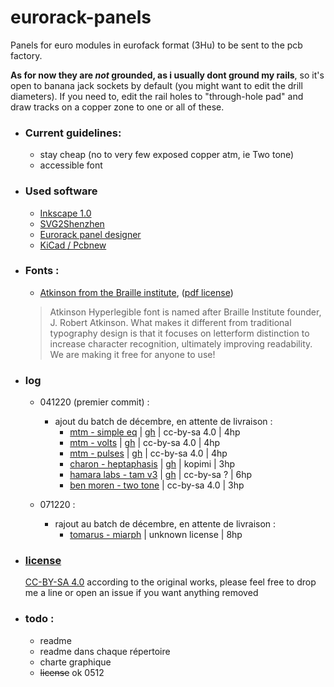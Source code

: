 # eurorack-panels
Panels for euro modules in eurofack format (3Hu) to be sent to the pcb factory. 

__As for now they are *not* grounded, as i usually dont ground my rails__, so it's open to banana jack sockets by default (you might want to edit the drill diameters). If you need to, edit the rail holes to "through-hole pad" and draw tracks on a copper zone to one or all of these.  

- ### Current guidelines: 
    - stay cheap (no to very few exposed copper atm, ie Two tone)
    - accessible font

-  ### Used software 
    - [Inkscape 1.0](http://inkscape.org/) 
    - [SVG2Shenzhen](https://github.com/badgeek/svg2shenzhen)
    - [Eurorack panel designer](https://github.com/THX2112/Eurorack-Panel-Designer)
    - [KiCad / Pcbnew](kicad-pcb.org/)

- ### Fonts : 
  - [Atkinson from the Braille institute](https://www.brailleinstitute.org/freefont), ([pdf license](https://www.brailleinstitute.org/wp-content/uploads/2020/11/Atkinson-Hyperlegible-Font-License-2020-1104.pdf))
  > Atkinson Hyperlegible font is named after Braille Institute founder, J. Robert Atkinson.  What makes it different from traditional typography design is that it focuses on letterform distinction to increase character recognition, ultimately improving readability.  We are making it free for anyone to use!

- ### log
  - 041220 (premier commit) : 
    - ajout du batch de décembre, en attente de livraison : 
      - [mtm - simple eq](https://www.musicthing.co.uk/pages/simpleeq.html) | [gh](https://github.com/TomWhitwell/SimpleEQ) | cc-by-sa 4.0 | 4hp
      - [mtm - volts](https://www.musicthing.co.uk/pages/volts.html) | [gh](https://github.com/TomWhitwell/Volts) | cc-by-sa 4.0 | 4hp
      - [mtm - pulses](https://www.musicthing.co.uk/pages/pulses.html) | [gh](https://github.com/TomWhitwell/Turing-Pulse-Expander) | cc-by-sa 4.0 | 4hp
      - [charon - heptaphasis](http://charon.sk/heptaphasis/) | [gh](https://github.com/charonme/heptaphasis) | kopimi | 3hp
      - [hamara labs - tam v3](https://www.modulargrid.net/e/other-unknown-hamara-labs-triple-attenuverter-mixer-v2-tam) | [gh](https://github.com/ishkabbible/TAM_V3) | cc-by-sa ? | 6hp
      - [ben moren - two tone](https://github.com/bmoren/two-tone) | cc-by-sa 4.0 | 3hp
      
  - 071220 :
    - rajout au batch de décembre, en attente de livraison : 
        - [tomarus - miarph](https://github.com/tomarus/midi2cv) | unknown license | 8hp

- ### [license](https://github.com/pierstu/eurorack-panels/blob/master/license) 
  [CC-BY-SA 4.0](https://creativecommons.org/licenses/by-sa/4.0/) according to the original works, please feel free to drop me a line or open an issue if you want anything removed

- ### todo : 
    - readme
    - readme dans chaque répertoire
    - charte graphique
    - ~~license~~ ok 0512 


